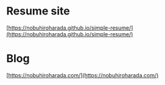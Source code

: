 # Resume site
[https://nobuhiroharada.github.io/simple-resume/](https://nobuhiroharada.github.io/simple-resume/)

# Blog
[https://nobuhiroharada.com/](https://nobuhiroharada.com/)